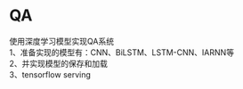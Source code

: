 # QA
使用深度学习模型实现QA系统<br>
1、准备实现的模型有：CNN、BiLSTM、LSTM-CNN、IARNN等<br>
2、并实现模型的保存和加载<br>
3、tensorflow serving<br>